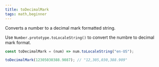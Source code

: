 ```yaml
---
title: toDecimalMark
tags: math,beginner
---
```


Converts a number to a decimal mark formatted string.

Use `Number.prototype.toLocaleString()` to convert the numbre to decimal mark format.

```js
const toDecimalMark = (num) => num.toLocaleString("en-US");
```

```js
toDecimalMark(12305030388.9087); // "12,305,030,388.909"
```

